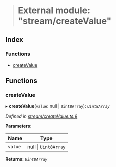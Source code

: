 > # External module: "stream/createValue"

## Index

### Functions

* [createValue](_stream_createvalue_.md#createvalue)

## Functions

###  createValue

▸ **createValue**(`value`: null | `Uint8Array`): *`Uint8Array`*

*Defined in [stream/createValue.ts:9](https://github.com/polkadot-js/common/blob/1555561/packages/trie-codec/src/stream/createValue.ts#L9)*

**Parameters:**

Name | Type |
------ | ------ |
`value` | null \| `Uint8Array` |

**Returns:** *`Uint8Array`*